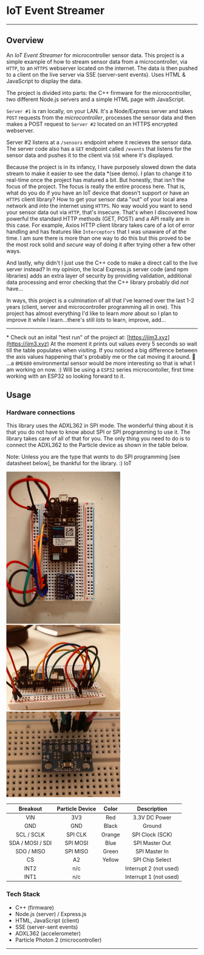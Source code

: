 # IoT Event Streamer

---

## Overview

An _IoT Event Streamer_ for microcontroller sensor data. This project is a simple example of how to stream sensor data from a microcontroller, via `HTTP`, to an `HTTPS` webserver located on the internet. The data is then pushed to a client on the live server via SSE (server-sent events). Uses HTML & JavaScript to display the data.

The project is divided into parts: the C++ firmware for the microcontroller, two different Node.js servers and a simple HTML page with JavaScript. 

`Server #1` is ran locally, on your LAN. It's a Node/Express server and takes `POST` requests from the _microcontroller_, processes the sensor data and then makes a POST request to `Server #2` located on an HTTPS encrypted webserver. 

Server #2 listens at a `/sensors` endpoint where it recieves the sensor data. The server code also has a `GET` endpoint called `/events` that listens for the sensor data and pushes it to the client via `SSE` where it's displayed.

Because the project is in its infancy, I have purposely slowed down the data stream to make it easier to see the data \*(see demo). I plan to change it to real-time once the project has matured a bit. But honestly, that isn't the focus of the project. The focus is really the entire process here. That is, what do you do if you have an IoT device that doesn't support or have an `HTTPS` client library? How to get your sensor data "out" of your local area network and *into* the internet using `HTTPS`. No way would you want to send your sensor data out via `HTTP`, that's insecure. That's when I discovered how powerful the standard HTTP methods (GET, POST) and a API really are in this case. For example, Axios HTTP client library takes care of a lot of error handling and has features like `Interceptors` that I was unaware of at the time. I am sure there is more than one way to do this but this proved to be the most rock solid and *secure* way of doing it after trying other a few other ways. 

And lastly, why didn't I just use the C++ code to make a direct call to the live server instead? In my opinion, the local Express.js server code (and npm libraries) adds an extra layer of security by providing validation, additional data processing and error checking that the C++ library probably did *not* have...

In ways, this project is a culmination of all that I've learned over the last 1-2 years (client, server and microcontroller programming all in one). This project has almost everything I'd like to learn *more* about so I plan to improve it while I learn...there's still *lots* to learn, improve, add...

---

\* Check out an inital "test run" of the project at: [https://jim3.xyz](https://jim3.xyz) At the moment it prints out values every 5 seconds so wait till the table populates when visiting. If you noticed a big difference between the axis values happening that's probably me or the cat moving it around. 🤣 ...a `BME680` environmental sensor would be more interesting so that is what I am working on now. :) Will be using a `ESP32` series microcontoller, first time working with an ESP32 so looking forward to it.

## Usage

### Hardware connections

This library uses the ADXL362 in SPI mode. The wonderful thing about it is that you do not have to know about SPI or SPI programming to use it. The library takes care of all of that for you. The only thing you need to do is to connect the ADXL362 to the Particle device as shown in the table below.

Note: Unless you are the type that _wants_ to do SPI programming [see datasheet below], be thankful for the library. :)
IoT 

<img src="images/01-adxl362.jpg" alt="adxl362" width="300"/><br>
<img src="images/02-adxl362.jpg" alt="adxl362" width="300"/>
<img src="images/03-adxl362.jpg" alt="adxl362" width="300"/>

|     Breakout     | Particle Device | Color  |      Description       |
| :--------------: | :-------------: | :----: | :--------------------: |
|       VIN        |       3V3       |  Red   |     3.3V DC Power      |
|       GND        |       GND       | Black  |         Ground         |
|    SCL / SCLK    |     SPI CLK     | Orange |    SPI Clock (SCK)     |
| SDA / MOSI / SDI |    SPI MOSI     |  Blue  |     SPI Master Out     |
|    SDO / MISO    |    SPI MISO     | Green  |     SPI Master In      |
|        CS        |       A2        | Yellow |    SPI Chip Select     |
|       INT2       |       n/c       |        | Interrupt 2 (not used) |
|       INT1       |       n/c       |        | Interrupt 1 (not used) |

### Tech Stack

-   C++ (firmware)
-   Node.js (server) / Express.js
-   HTML, JavaScript (client)
-   SSE (server-sent events)
-   ADXL362 (accelerometer)
-   Particle Photon 2 (microcontroller)

---
